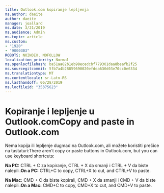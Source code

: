 ```yaml
---
title: Outlook.com kopiranje lepljenja
ms.author: daeite
author: daeite
manager: joallard
ms.date: 3/21/2019
ms.audience: Admin
ms.topic: article
ms.custom:
- "1920"
- "9000303"
ROBOTS: NOINDEX, NOFOLLOW
localization_priority: Normal
ms.openlocfilehash: ba51aa82b1eb98ecedcbf779301daa8beafb2f25
ms.sourcegitcommit: 5fb7a4b28859690020efdea630d03e70cc0e6334
ms.translationtype: MT
ms.contentlocale: sr-Latn-RS
ms.lasthandoff: 06/28/2019
ms.locfileid: "35375623"
---
```

# <a name="copy-and-paste-in-outlookcom"></a><span data-ttu-id="e1170-102">Kopiranje i lepljenje u Outlook.com</span><span class="sxs-lookup"><span data-stu-id="e1170-102">Copy and paste in Outlook.com</span></span>

<span data-ttu-id="e1170-103">Nema kopija ili lepljenje dugmad na Outlook.com, ali možete koristiti prečice na tastaturi:</span><span class="sxs-lookup"><span data-stu-id="e1170-103">There aren't copy or paste buttons in Outlook.com, but you can use keyboard shortcuts:</span></span>

<span data-ttu-id="e1170-104">**Na PC:** CTRL + C za kopiranje, CTRL + X da smanji i CTRL + V da biste nalepili.</span><span class="sxs-lookup"><span data-stu-id="e1170-104">**On a PC:** CTRL+C to copy, CTRL+X to cut, and CTRL+V to paste.</span></span>

<span data-ttu-id="e1170-105">**Na Mac:** CMD + C da biste kopirali, CMD + X da smanji i CMD + V da biste nalepili.</span><span class="sxs-lookup"><span data-stu-id="e1170-105">**On a Mac:** CMD+C to copy, CMD+X to cut, and CMD+V to paste.</span></span>
